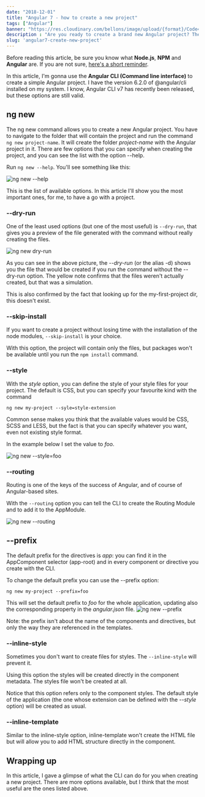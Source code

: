 ```yaml
---
date: "2018-12-01"
title: "Angular 7 - how to create a new project"
tags: ["Angular"]
banner: "https://res.cloudinary.com/bellons/image/upload/{format}/Code4IT/Covers/new-angular-project.jpg"
description : "Are you ready to create a brand new Angular project? The CLI can help you with common settings!"
slug: 'angular7-create-new-project'
---
```


Before reading this article, be sure you know what __Node.js__, __NPM__ and __Angular__ are. If you are not sure, [here's a short reminder](https://www.code4it.dev/blog/angular-vs-npm-vs-node-js).

In this article, I'm gonna use the __Angular CLI (Command line interface)__ to create a simple Angular project. I have the version 6.2.0 of @angular/cli installed on my system. I know, Angular CLI v7 has recently been released, but these options are still valid.

## ng new

The ng new command allows you to create a new Angular project. You have to navigate to the folder that will contain the project and run the command `ng new project-name`. It will create the folder _project-name_ with the Angular project in it. There are few options that you can specify when creating the project, and you can see the list with the option --help.

Run `ng new --help`. You'll see something like this:

![ng new --help](https://res.cloudinary.com/bellons/image/upload/Code4IT/Start%20new%20Angular%20project/ng-new_yshndw.png)
 
This is the list of available options. In this article I'll show you the most important ones, for me, to have a go with a project.

### --dry-run

One of the least used options (but one of the most useful) is `--dry-run`, that gives you a preview of the file generated with the command without really creating the files.
 
 ![ng new dry-run](https://res.cloudinary.com/bellons/image/upload/v1566593436/Code4IT/Start%20new%20Angular%20project/ng-new-dry-run_xnkqok.png)
 

As you can see in the above picture, the _--dry-run_ (or the alias -d) shows you the file that would be created if you run the command without the --dry-run option. The yellow note confirms that the files weren't actually created, but that was a simulation.

This is also confirmed by the fact that looking up for the my-first-project dir, this doesn't exist.

### --skip-install

If you want to create a project without losing time with the installation of the node modules, `--skip-install` is your choice.

With this option, the project will contain only the files, but packages won't be available until you run the `npm install` command.

### --style

With the _style_ option, you can define the style of your style files for your project. The default is CSS, but you can specify your favourite kind with the command

`ng new my-project --syle=style-extension`

Common sense makes you think that the available values would be CSS, SCSS and LESS, but the fact is that you can specify whatever you want, even not existing style format.

In the example below I set the value to _foo_.

 ![ng new --style=foo](https://res.cloudinary.com/bellons/image/upload/v1566593493/Code4IT/Start%20new%20Angular%20project/ng-new-style-foo_z1ias2.png) 
 
### --routing

Routing is one of the keys of the success of Angular, and of course of Angular-based sites.

With the `--routing` option you can tell the CLI to create the Routing Module and to add it to the AppModule.

 ![ng new --routing](https://res.cloudinary.com/bellons/image/upload/v1566593528/Code4IT/Start%20new%20Angular%20project/ng-new-routing_v4sils.png)


## --prefix

The default prefix for the directives is _app_: you can find it in the AppComponent selector (app-root) and in every component or directive you create with the CLI.

To change the default prefix you can use the --prefix option:

`ng new my-project --prefix=foo`

This will set the default prefix to _foo_ for the whole application, updating also the corresponding property in the _angular.json_ file.
![ng new --prefix](https://res.cloudinary.com/bellons/image/upload/v1566593565/Code4IT/Start%20new%20Angular%20project/ng-new-prefix_xa87mr.png)

Note: the prefix isn't about the name of the components and directives, but only the way they are referenced in the templates.

### --inline-style

Sometimes you don't want to create files for styles. The `--inline-style` will prevent it.

Using this option the styles will be created directly in the component metadata. The styles file won't be created at all.

Notice that this option refers only to the component styles. The default style of the application (the one whose extension can be defined with the _--style_ option) will be created as usual.

### --inline-template

Similar to the inline-style option, inline-template won't create the HTML file but will allow you to add HTML structure directly in the component.

## Wrapping up

In this article, I gave a glimpse of what the CLI can do for you when creating a new project. There are more options available, but I think that the most useful are the ones listed above.